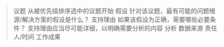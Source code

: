 > 议题
> 从被优先级排序选中的议题开始
> 假设
> 针对该议题，最有可能的问题根源/解决方案的假设是什么？
> 支持理由
> 如果该假设为正确，需要哪些必要条件？
> 支持理由应当尽可能详细，以明确需要分析的内容
> 分析
> 数据来源
> 责任人/时间
> 工作成果